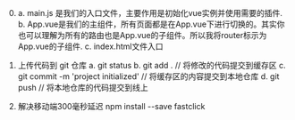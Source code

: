 0. a. main.js 是我们的入口文件，主要作用是初始化vue实例并使用需要的插件.
   b. App.vue是我们的主组件，所有页面都是在App.vue下进行切换的。其实你也可以理解为所有的路由也是App.vue的子组件。所以我将router标示为App.vue的子组件.
   c. index.html文件入口

1. 上传代码到 git 仓库
  a. git status
  b. git add . // 将修改的代码提交到缓存区
  c. git commit -m 'project initialized' // 将缓存区的内容提交到本地仓库
  d. git push // 将本地仓库的代码提交到线上

2. 解决移动端300毫秒延迟
    npm install --save fastclick
